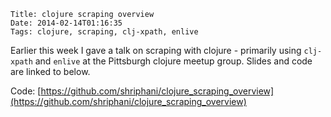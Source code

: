     Title: clojure scraping overview
    Date: 2014-02-14T01:16:35
    Tags: clojure, scraping, clj-xpath, enlive

Earlier this week I gave a talk on scraping with clojure - primarily using `clj-xpath` and `enlive` at the Pittsburgh clojure meetup group. Slides and code are linked to below.

<script async class="speakerdeck-embed" data-id="f0b571b0759a0131f0bd026a5a2b7ed1" data-ratio="1.33333333333333" src="//speakerdeck.com/assets/embed.js">
</script>

Code: [https://github.com/shriphani/clojure_scraping_overview](https://github.com/shriphani/clojure_scraping_overview)